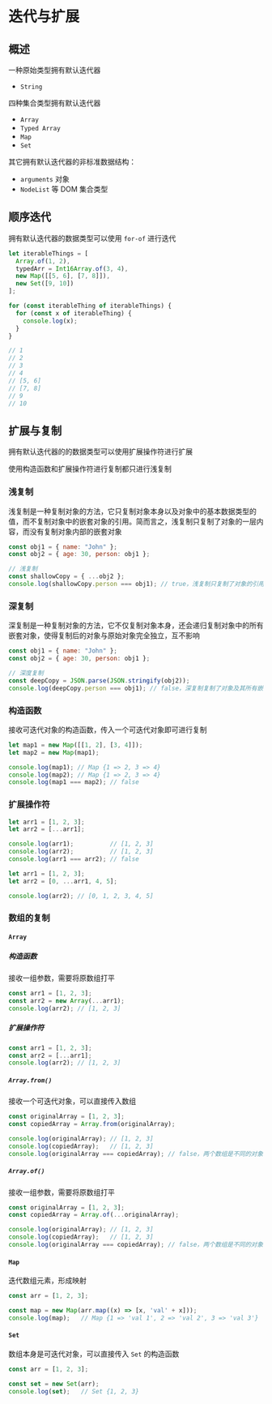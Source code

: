 # 迭代与扩展

## 概述

一种原始类型拥有默认迭代器

* `String`

四种集合类型拥有默认迭代器

* `Array`
* `Typed Array`
* `Map`
* `Set`

其它拥有默认迭代器的非标准数据结构：

* `arguments` 对象
* `NodeList` 等 DOM 集合类型

## 顺序迭代

拥有默认迭代器的数据类型可以使用 `for-of` 进行迭代

```js
let iterableThings = [
  Array.of(1, 2),
  typedArr = Int16Array.of(3, 4),
  new Map([[5, 6], [7, 8]]),
  new Set([9, 10])
];

for (const iterableThing of iterableThings) {
  for (const x of iterableThing) {
    console.log(x);
  }
}

// 1
// 2
// 3
// 4
// [5, 6]
// [7, 8]
// 9
// 10
```

## 扩展与复制

拥有默认迭代器的的数据类型可以使用扩展操作符进行扩展

使用构造函数和扩展操作符进行复制都只进行浅复制

### 浅复制

浅复制是一种复制对象的方法，它只复制对象本身以及对象中的基本数据类型的值，而不复制对象中的嵌套对象的引用。简而言之，浅复制只复制了对象的一层内容，而没有复制对象内部的嵌套对象

```js
const obj1 = { name: "John" };
const obj2 = { age: 30, person: obj1 };

// 浅复制
const shallowCopy = { ...obj2 };
console.log(shallowCopy.person === obj1); // true，浅复制只复制了对象的引用
```

### 深复制

深复制是一种复制对象的方法，它不仅复制对象本身，还会递归复制对象中的所有嵌套对象，使得复制后的对象与原始对象完全独立，互不影响

```js
const obj1 = { name: "John" };
const obj2 = { age: 30, person: obj1 };

// 深度复制
const deepCopy = JSON.parse(JSON.stringify(obj2));
console.log(deepCopy.person === obj1); // false，深复制复制了对象及其所有嵌套对象
```

### 构造函数

接收可迭代对象的构造函数，传入一个可迭代对象即可进行复制

```js
let map1 = new Map([[1, 2], [3, 4]]);
let map2 = new Map(map1);

console.log(map1); // Map {1 => 2, 3 => 4}
console.log(map2); // Map {1 => 2, 3 => 4}
console.log(map1 === map2); // false
```

### 扩展操作符

```js
let arr1 = [1, 2, 3];
let arr2 = [...arr1];

console.log(arr1);          // [1, 2, 3]
console.log(arr2);          // [1, 2, 3]
console.log(arr1 === arr2); // false
```

```js
let arr1 = [1, 2, 3];
let arr2 = [0, ...arr1, 4, 5];

console.log(arr2); // [0, 1, 2, 3, 4, 5]
```

### 数组的复制

#### `Array`

##### 构造函数

接收一组参数，需要将原数组打平

```js
const arr1 = [1, 2, 3];
const arr2 = new Array(...arr1);
console.log(arr2); // [1, 2, 3]
```

##### 扩展操作符

```js
const arr1 = [1, 2, 3];
const arr2 = [...arr1];
console.log(arr2); // [1, 2, 3]
```

##### `Array.from()`

接收一个可迭代对象，可以直接传入数组

```js
const originalArray = [1, 2, 3];
const copiedArray = Array.from(originalArray);

console.log(originalArray); // [1, 2, 3]
console.log(copiedArray);   // [1, 2, 3]
console.log(originalArray === copiedArray); // false，两个数组是不同的对象
```

##### `Array.of()`

接收一组参数，需要将原数组打平

```js
const originalArray = [1, 2, 3];
const copiedArray = Array.of(...originalArray);

console.log(originalArray); // [1, 2, 3]
console.log(copiedArray);   // [1, 2, 3]
console.log(originalArray === copiedArray); // false，两个数组是不同的对象
```

#### `Map`

迭代数组元素，形成映射

```js
const arr = [1, 2, 3];

const map = new Map(arr.map((x) => [x, 'val' + x]));
console.log(map);   // Map {1 => 'val 1', 2 => 'val 2', 3 => 'val 3'}
```

#### `Set`

数组本身是可迭代对象，可以直接传入 `Set` 的构造函数

```js
const arr = [1, 2, 3];

const set = new Set(arr);
console.log(set);   // Set {1, 2, 3}
```
